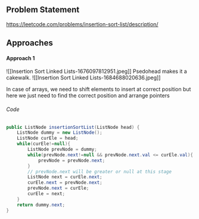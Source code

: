 ## Problem Statement
https://leetcode.com/problems/insertion-sort-list/description/

## Approaches
#### Approach 1
![[Insertion Sort Linked Lists-1676097812951.jpeg]]
Psedohead makes it a cakewalk.
![[Insertion Sort Linked Lists-1684688020636.jpeg]]

In case of arrays, we need to shift elements to insert at correct position but here we just need to find the correct position and arrange pointers
###### Code
```java
public ListNode insertionSortList(ListNode head) {
	ListNode dummy = new ListNode();
	ListNode curEle = head;
	while(curEle!=null){
		ListNode prevNode = dummy;
		while(prevNode.next!=null && prevNode.next.val <= curEle.val){
			prevNode = prevNode.next;
		}
		// prevNode.next will be greater or null at this stage
		ListNode next = curEle.next;
		curEle.next = prevNode.next;
		prevNode.next = curEle;
		curEle = next;
	}
	return dummy.next;
}
```